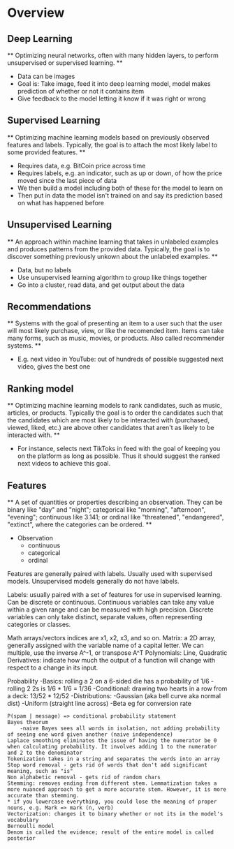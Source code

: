 # Overview

## Deep Learning
** Optimizing neural networks, often with many hidden layers, to perform unsupervised or supervised learning. **
- Data can be images
- Goal is: Take image, feed it into deep learning model, model makes prediction of whether or not it contains item
- Give feedback to the model letting it know if it was right or wrong

## Supervised Learning
** Optimizing machine learning models based on previously observed features and labels. Typically, the goal is to attach the most likely label to some provided features. **
- Requires data, e.g. BitCoin price across time
- Requires labels, e.g. an indicator, such as up or down, of how the price moved since the last piece of data
- We then build a model including both of these for the model to learn on
- Then put in data the model isn't trained on and say its prediction based on what has happened before

## Unsupervised Learning
** An approach within machine learning that takes in unlabeled examples and produces patterns from the provided data. Typically, the goal is to discover something previously unkown about the unlabeled examples. **
- Data, but no labels
- Use unsupervised learning algorithm to group like things together
- Go into a cluster, read data, and get output about the data

## Recommendations
** Systems with the goal of presenting an item to a user such that the user will most likely purchase, view, or like the recomended item. Items can take many forms, such as music, movies, or products. Also called recommender systems. **
- E.g. next video in YouTube: out of hundreds of possible suggested next video, gives the best one

## Ranking model
** Optimizing machine learning models to rank candidates, such as music, articles, or products. Typically the goal is to order the candidates such that the candidates which are most likely to be interacted with (purchased, viewed, liked, etc.) are above other candidates that aren't as likely to be interacted with. **
- For instance, selects next TikToks in feed with the goal of keeping you on the platform as long as possible. Thus it should suggest the ranked next videos to achieve this goal.


## Features
** A set of quantities or properties describing an observation. They can be binary like "day" and "night"; categorical like "morning", "afternoon", "evening"; continuous like 3.141; or ordinal like "threatened", "endangered", "extinct", where the categories can be ordered. **
- Observation
    - continuous
    - categorical
    - ordinal


Features are generally paired with labels. Usually used with supervised models. Unsupervised models generally do not have labels.

Labels: usually paired with a set of features for use in supervised learning. Can be discrete or continuous.
Continuous variables can take any value within a given range and can be measured with high precision.
Discrete variables can only take distinct, separate values, often representing categories or classes.

Math
arrays/vectors
indices are x1, x2, x3, and so on.
Matrix: a 2D array, generally assigned with the variable name of a capital letter. We can multiple, use the inverse A^-1, or transpose A^T
Polynomials: Line, Quadratic
Derivatives: indicate how much the output of a function will change with respect to a change in its input.

Probability
-Basics: rolling a 2 on a 6-sided die has a probability of 1/6
    -rolling 2 2s is 1/6 * 1/6 = 1/36
-Conditional: drawing two hearts in a row from a deck: 13/52 * 12/52
-Distributions:
    -Gaussian (aka bell curve aka normal dist)
    -Uniform (straight line across)
    -Beta eg for conversion rate

    P(spam | message) => conditional probability statement
    Bayes theorum
        -naive Bayes sees all words in isolation, not adding probability of seeing one word given another (naive independence)
    Laplace smoothing eliminates the issue of having the numerator be 0 when calculating probability. It involves adding 1 to the numerator and 2 to the denominator
    Tokenization takes in a string and separates the words into an array
    Stop word removal - gets rid of words that don't add significant meaning, such as "is"
    Non alphabetic removal - gets rid of random chars
    Stemming: removes ending from different stem. Lemmatization takes a more nuanced approach to get a more accurate stem. However, it is more accurate than stemming.
    * if you lowercase everything, you could lose the meaning of proper nouns, e.g. Mark => mark (n, verb)
    Vectorization: changes it to binary whether or not its in the model's vocabulary
    Bernoulli model
    Denom is called the evidence; result of the entire model is called posterior